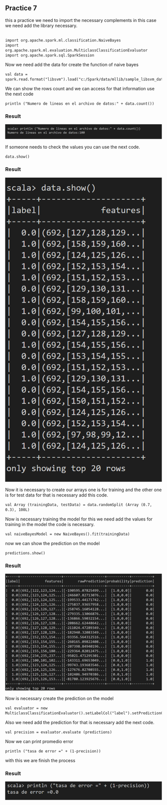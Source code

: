 ## Practice 7

this a practice we need to import the necessary complements in this case we need add the library necessary.


```

import org.apache.spark.ml.classification.NaiveBayes
import org.apache.spark.ml.evaluation.MulticlassClassificationEvaluator
import org.apache.spark.sql.SparkSession 

```

Now we need add the data for create the function of naive bayes


```
val data = spark.read.format("libsvm").load("c:/Spark/data/mllib/sample_libsvm_data.txt")

```

We can show the rows count and we can access for that information use the next code
```
println ("Numero de lineas en el archivo de datos:" + data.count())
```
### Result
![img](https://github.com/israelpablo/DatoMasivos/blob/Unit2/Unit2/Practices/Result%201.PNG)


If someone needs to check the values you can use the next code.


```
data.show()
```
### Result

![img](https://github.com/israelpablo/DatoMasivos/blob/Unit2/Unit2/Practices/Result%202.PNG)

Now it is necessary to create our arrays one is for training and the other one is for test data for that is necessary add this code.

```
val Array (trainingData, testData) = data.randomSplit (Array (0.7, 0.3), 100L)
```

Now is necessary training the model for this we need add the values for training in the model the code is necessary.

```
val naiveBayesModel = new NaiveBayes().fit(trainingData)
```

now we can show the prediction on the model

```
predictions.show()
```

### Result

![img](https://github.com/israelpablo/DatoMasivos/blob/Unit2/Unit2/Practices/Result%203.PNG)

Now is necessary create the prediction on the model

```
val evaluator = new MulticlassClassificationEvaluator().setLabelCol("label").setPredictionCol("prediction").setMetricName("accuracy")

```

Also we need add the prediction for that is necessary add the next code.

```
val precision = evaluator.evaluate (predictions) 
```

Now we can print promedio error 

```
println ("tasa de error =" + (1-precision))
```
with this we are finish the process

### Result
![img](https://github.com/israelpablo/DatoMasivos/blob/Unit2/Unit2/Practices/Result%204.PNG)
